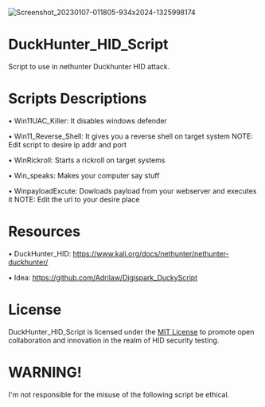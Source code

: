 ![Screenshot_20230107-011805-934x2024-1325998174](https://github.com/user-attachments/assets/f1b56353-0102-45ef-8126-a8fe85f05830)





























# DuckHunter_HID_Script
Script to use in nethunter Duckhunter HID attack. 

# Scripts Descriptions
• Win11UAC_Killer: It disables windows defender

• Win11_Reverse_Shell: It gives you a reverse shell on target system  NOTE: Edit script to desire ip addr and port

• WinRickroll: Starts a rickroll on target systems

• Win_speaks: Makes your computer say stuff

• WinpayloadExcute: Dowloads payload from your webserver and executes it  NOTE: Edit the url to your desire place

# Resources
• DuckHunter_HID: https://www.kali.org/docs/nethunter/nethunter-duckhunter/

• Idea: https://github.com/Adrilaw/Digispark_DuckyScript

# License
DuckHunter_HID_Script is licensed under the [MIT License](LICENSE) to promote open collaboration and innovation in the realm of HID security testing.


# WARNING!
I'm not responsible for the misuse of the following script be ethical.
